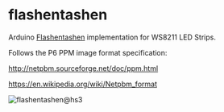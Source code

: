 # flashentashen
Arduino [Flashentashen](https://www.noisebridge.net/wiki/Flaschen_Taschen) implementation for WS8211 LED Strips.

Follows the P6 PPM image format specification:

http://netpbm.sourceforge.net/doc/ppm.html

https://en.wikipedia.org/wiki/Netpbm_format


![flashentashen@hs3](https://raw.githubusercontent.com/yasiupl/flashentashen/master/flashentashen%40hs3.jpg)
